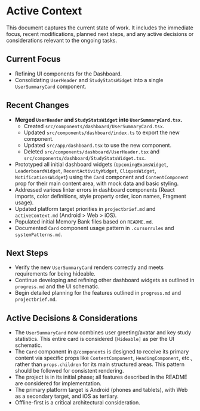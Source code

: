 # Active Context

This document captures the current state of work. It includes the immediate focus, recent modifications, planned next steps, and any active decisions or considerations relevant to the ongoing tasks.

## Current Focus

- Refining UI components for the Dashboard.
- Consolidating `UserHeader` and `StudyStatsWidget` into a single `UserSummaryCard` component.

## Recent Changes

- **Merged `UserHeader` and `StudyStatsWidget` into `UserSummaryCard.tsx`.**
  - Created `src/components/dashboard/UserSummaryCard.tsx`.
  - Updated `src/components/dashboard/index.ts` to export the new component.
  - Updated `src/app/dashboard.tsx` to use the new component.
  - Deleted `src/components/dashboard/UserHeader.tsx` and `src/components/dashboard/StudyStatsWidget.tsx`.
- Prototyped all initial dashboard widgets (`UpcomingExamsWidget`, `LeaderboardWidget`, `RecentActivityWidget`, `CliquesWidget`, `NotificationsWidget`) using the `Card` component and `ContentComponent` prop for their main content area, with mock data and basic styling.
- Addressed various linter errors in dashboard components (React imports, color definitions, style property order, icon names, Fragment usage).
- Updated platform target priorities in `projectbrief.md` and `activeContext.md` (Android > Web > iOS).
- Populated initial Memory Bank files based on `README.md`.
- Documented `Card` component usage pattern in `.cursorrules` and `systemPatterns.md`.

## Next Steps

- Verify the new `UserSummaryCard` renders correctly and meets requirements for being hideable.
- Continue developing and refining other dashboard widgets as outlined in `progress.md` and the UI schematic.
- Begin detailed planning for the features outlined in `progress.md` and `projectbrief.md`.

## Active Decisions & Considerations

- The `UserSummaryCard` now combines user greeting/avatar and key study statistics. This entire card is considered `[Hideable]` as per the UI schematic.
- The `Card` component in `@/components` is designed to receive its primary content via specific props like `ContentComponent`, `HeadingComponent`, etc., rather than `props.children` for its main structured areas. This pattern should be followed for consistent rendering.
- The project is in its initial phase; all features described in the README are considered for implementation.
- The primary platform target is Android (phones and tablets), with Web as a secondary target, and iOS as tertiary.
- Offline-first is a critical architectural consideration. 